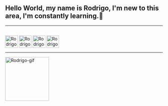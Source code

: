 ## Hello World, my name is Rodrigo, I'm new to this area, I'm constantly learning.👋
 <hr size="5"> 


<div style="display: inline_block"><br>
<img align="center" alt="Rodrigo-html5" height="40" width="40" src="https://icongr.am/devicon/html5-original.svg?size=128&color=currentColor">
<img align="center" alt="Rodrigo-Js" height="40" width="40" src="https://icongr.am/devicon/javascript-original.svg?size=128&color=currentColor">
<img align="center" alt="Rodrigo-css3" height="40" width="40" src="https://icongr.am/devicon/css3-original.svg?size=119&color=currentColor">
<img align="center" alt="Rodrigo-php" height="40" width="40" src="https://icongr.am/devicon/python-original.svg?size=128&color=currentColor">
</div>

<hr size="5">

<div> 
  <img align="left" alt="Rodrigo-gif" height="140" width="140" src="https://media.tenor.com/2tmFzIpCJTYAAAAM/shinji-shinji-ikari.gif">
    </div>

  <div>
<a href="https:/https://www.instagram.com/reel/DHhKW_1o_rv/?igsh=MzR2em9mbnk5Zmh4" img align="center" alt="Rodrigo-ph" height="30" width="40" target="blankscing sec"https://icongr.am/jam/camera.svg?size=128&color=currentColor></a>
</div>
